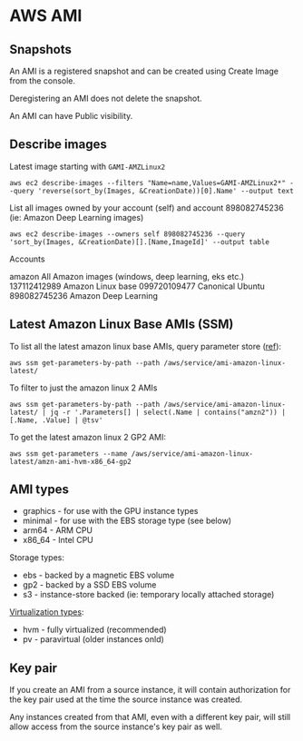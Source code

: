 # AWS AMI

## Snapshots

An AMI is a registered snapshot and can be created using Create Image from the console.

Deregistering an AMI does not delete the snapshot.

An AMI can have Public visibility.

## Describe images

Latest image starting with `GAMI-AMZLinux2`
```
aws ec2 describe-images --filters "Name=name,Values=GAMI-AMZLinux2*" --query 'reverse(sort_by(Images, &CreationDate))[0].Name' --output text
```

List all images owned by your account (self) and account 898082745236 (ie: Amazon Deep Learning images)
```
aws ec2 describe-images --owners self 898082745236 --query 'sort_by(Images, &CreationDate)[].[Name,ImageId]' --output table
```

Accounts

amazon All Amazon images (windows, deep learning, eks etc.)
137112412989 Amazon Linux base
099720109477 Canonical Ubuntu
898082745236 Amazon Deep Learning


## Latest Amazon Linux Base AMIs (SSM)

To list all the latest amazon linux base AMIs, query parameter store ([ref](https://aws.amazon.com/blogs/compute/query-for-the-latest-amazon-linux-ami-ids-using-aws-systems-manager-parameter-store/)):

```
aws ssm get-parameters-by-path --path /aws/service/ami-amazon-linux-latest/
```

To filter to just the amazon linux 2 AMIs

```
aws ssm get-parameters-by-path --path /aws/service/ami-amazon-linux-latest/ | jq -r '.Parameters[] | select(.Name | contains("amzn2")) | [.Name, .Value] | @tsv'
```

To get the latest amazon linux 2 GP2 AMI:

```
aws ssm get-parameters --name /aws/service/ami-amazon-linux-latest/amzn-ami-hvm-x86_64-gp2
```

## AMI types

* graphics - for use with the GPU instance types
* minimal - for use with the EBS storage type (see below)
* arm64 - ARM CPU
* x86_64 - Intel CPU

Storage types:
* ebs - backed by a magnetic EBS volume
* gp2 - backed by a SSD EBS volume
* s3 - instance-store backed (ie: temporary locally attached storage)

[Virtualization types](https://docs.aws.amazon.com/AWSEC2/latest/UserGuide/virtualization_types.html):
* hvm - fully virtualized (recommended)
* pv - paravirtual (older instances onld)

## Key pair

If you create an AMI from a source instance, it will contain authorization for the key pair used at the time the source instance was created.

Any instances created from that AMI, even with a different key pair, will still allow access from the source instance's key pair as well.
